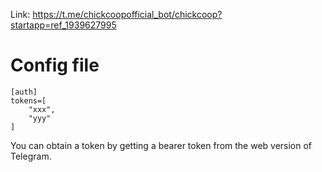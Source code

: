 Link: https://t.me/chickcoopofficial_bot/chickcoop?startapp=ref_1939627995
# Config file
```
[auth]
tokens=[
    "xxx",
    "yyy"
]
```

You can obtain a token by getting a bearer token from the web version of Telegram.